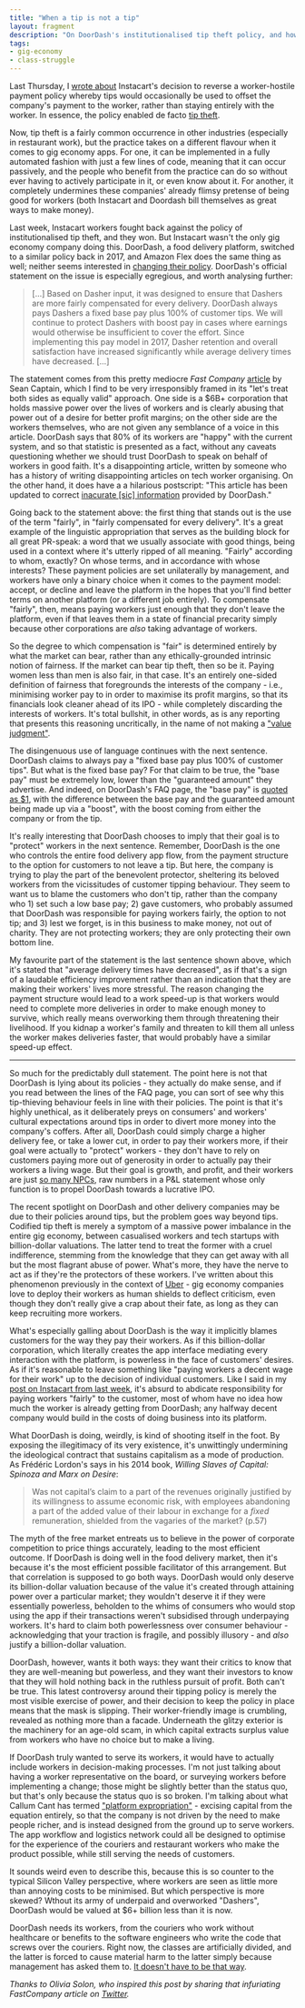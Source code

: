 ```yaml
---
title: "When a tip is not a tip"
layout: fragment
description: "On DoorDash's institutionalised tip theft policy, and how that undermines the implicit contract that gives it legitimacy."
tags:
- gig-economy
- class-struggle
---
```


Last Thursday, I [wrote about](/posts/fragments-38) Instacart's decision to reverse a worker-hostile payment policy whereby tips would occasionally be used to offset the company's payment to the worker, rather than staying entirely with the worker. In essence, the policy enabled de facto [tip theft](https://www.workingamerica.org/fixmyjob/compensation/stealing-tips).

Now, tip theft is a fairly common occurrence in other industries (especially in restaurant work), but the practice takes on a different flavour when it comes to gig economy apps. For one, it can be implemented in a fully automated fashion with just a few lines of code, meaning that it can occur passively, and the people who benefit from the practice can do so without ever having to actively participate in it, or even know about it. For another, it completely undermines these companies' already flimsy pretense of being good for workers (both Instacart and Doordash bill themselves as great ways to make money).

Last week, Instacart workers fought back against the policy of institutionalised tip theft, and they won. But Instacart wasn't the only gig economy company doing this. DoorDash, a food delivery platform, switched to a similar policy back in 2017, and Amazon Flex does the same thing as well; neither seems interested in [changing their policy](https://www.theverge.com/2019/2/10/18218329/doordash-amazon-flex-instacart-tipping-policies-controversy). DoorDash's official statement on the issue is especially egregious, and worth analysing further:

> [...] Based on Dasher input, it was designed to ensure that Dashers are more fairly compensated for every delivery. DoorDash always pays Dashers a fixed base pay plus 100% of customer tips. We will continue to protect Dashers with boost pay in cases where earnings would otherwise be insufficient to cover the effort. Since implementing this pay model in 2017, Dasher retention and overall satisfaction have increased significantly while average delivery times have decreased. [...]

The statement comes from this pretty mediocre _Fast Company_ [article](https://www.fastcompany.com/90305854/exclusive-doordash-reveals-how-much-it-relies-on-customer-tips-to-pay-its-workers) by Sean Captain, which I find to be very irresponsibly framed in its "let's treat both sides as equally valid" approach. One side is a $6B+ corporation that holds massive power over the lives of workers and is clearly abusing that power out of a desire for better profit margins; on the other side are the workers themselves, who are not given any semblance of a voice in this article. DoorDash says that 80% of its workers are "happy" with the current system, and so that statistic is presented as a fact, without any caveats questioning whether we should trust DoorDash to speak on behalf of workers in good faith. It's a disappointing article, written by someone who has a history of writing disappointing articles on tech worker organising. On the other hand, it does have a a hilarious postscript: "This article has been updated to correct [inacurate \[sic\] information](https://twitter.com/seancaptain/status/1095460706189623296) provided by DoorDash."

Going back to the statement above: the first thing that stands out is the use of the term "fairly", in "fairly compensated for every delivery". It's a great example of the linguistic appropriation that serves as the building block for all great PR-speak: a word that we usually associate with good things, being used in a context where it's utterly ripped of all meaning. "Fairly" according to whom, exactly? On whose terms, and in accordance with whose interests? These payment policies are set unilaterally by management, and workers have only a binary choice when it comes to the payment model: accept, or decline and leave the platform in the hopes that you'll find better terms on another platform (or a different job entirely). To compensate "fairly", then, means paying workers just enough that they don't leave the platform, even if that leaves them in a state of financial precarity simply because other corporations are _also_ taking advantage of workers.

So the degree to which compensation is "fair" is determined entirely by what the market can bear, rather than any ethically-grounded intrinsic notion of fairness. If the market can bear tip theft, then so be it. Paying women less than men is also fair, in that case. It's an entirely one-sided definition of fairness that foregrounds the interests of the company - i.e., minimising worker pay to in order to maximise its profit margins, so that its financials look cleaner ahead of its IPO - while completely discarding the interests of workers. It's total bullshit, in other words, as is any reporting that presents this reasoning uncritically, in the name of not making a ["value judgment"](https://twitter.com/seancaptain/status/1095492492516941824).

The disingenuous use of language continues with the next sentence. DoorDash claims to always pay a "fixed base pay plus 100% of customer tips". But what is the fixed base pay? For that claim to be true, the "base pay" must be extremely low, lower than the "guaranteed amount" they advertise. And indeed, on DoorDash's FAQ page, the "base pay" is [quoted as $1](https://dasherhelp.doordash.com/new-dasher-pay-model-faq/), with the difference between the base pay and the guaranteed amount being made up via a "boost", with the boost coming from either the company or from the tip.

It's really interesting that DoorDash chooses to imply that their goal is to "protect" workers in the next sentence. Remember, DoorDash is the one who controls the entire food delivery app flow, from the payment structure to the option for customers to not leave a tip. But here, the company is trying to play the part of the benevolent protector, sheltering its beloved workers from the vicissitudes of customer tipping behaviour. They seem to want us to blame the customers who don't tip, rather than the company who 1) set such a low base pay; 2) gave customers, who probably assumed that DoorDash was responsible for paying workers fairly, the option to not tip; and 3) lest we forget, is in this business to make money, not out of charity. They are not protecting workers; they are only protecting their own bottom line.

My favourite part of the statement is the last sentence shown above, which it's stated that "average delivery times have decreased", as if that's a sign of a laudable efficiency improvement rather than an indication that they are making their workers' lives more stressful. The reason changing the payment structure would lead to a work speed-up is that workers would need to complete more deliveries in order to make enough money to survive, which really means overworking them through threatening their livelihood. If you kidnap a worker's family and threaten to kill them all unless the worker makes deliveries faster, that would probably have a similar speed-up effect.

***

So much for the predictably dull statement. The point here is not that DoorDash is lying about its policies - they actually do make sense, and if you read between the lines of the FAQ page, you can sort of see why this tip-thieving behaviour feels in line with their policies. The point is that it's highly unethical, as it deliberately preys on consumers' and workers' cultural expectations around tips in order to divert more money into the company's coffers. After all, DoorDash could simply charge a higher delivery fee, or take a lower cut, in order to pay their workers more, if their goal were actually to "protect" workers - they don't have to rely on customers paying more out of generosity in order to actually pay their workers a living wage. But their goal is growth, and profit, and their workers are just [so many NPCs](/posts/fragments-41), raw numbers in a P&L statement whose only function is to propel DoorDash towards a lucrative IPO.

The recent spotlight on DoorDash and other delivery companies may be due to their policies around tips, but the problem goes way beyond tips. Codified tip theft is merely a symptom of a massive power imbalance in the entire gig economy, between casualised workers and tech startups with billion-dollar valuations. The latter tend to treat the former with a cruel indifference, stemming from the knowledge that they can get away with all but the most flagrant abuse of power. What's more, they have the nerve to act as if they're the protectors of these workers. I've written about this phenomenon previously in the context of [Uber](https://medium.com/@dellsystem/dont-put-your-faith-in-uber-727b864756a4) - gig economy companies love to deploy their workers as human shields to deflect criticism, even though they don’t really give a crap about their fate, as long as they can keep recruiting more workers.

What's especially galling about DoorDash is the way it implicitly blames customers for the way they pay their workers. As if this billion-dollar corporation, which literally creates the app interface mediating every interaction with the platform, is powerless in the face of customers' desires. As if it's reasonable to leave something like "paying workers a decent wage for their work" up to the decision of individual customers. Like I said in my [post on Instacart from last week](/posts/fragments-38), it's absurd to abdicate responsibility for paying workers "fairly" to the customer, most of whom have no idea how much the worker is already getting from DoorDash; any halfway decent company would build in the costs of doing business into its platform.

What DoorDash is doing, weirdly, is kind of shooting itself in the foot. By exposing the illegitimacy of its very existence, it's unwittingly undermining the ideological contract that sustains capitalism as a mode of production. As Frédéric Lordon's says in his 2014 book, _Willing Slaves of Capital: Spinoza and Marx on Desire_:

> Was not capital’s claim to a part of the revenues originally justified by its willingness to assume economic risk, with employees abandoning a part of the added value of their labour in exchange for a _fixed_ remuneration, shielded from the vagaries of the market? (p.57)

The myth of the free market entreats us to believe in the power of corporate competition to price things accurately, leading to the most efficient outcome. If DoorDash is doing well in the food delivery market, then it's because it's the most efficient possible facilitator of this arrangement. But that correlation is supposed to go both ways. DoorDash would only deserve its billion-dollar valuation because of the value it's created through attaining power over a particular market; they wouldn't deserve it if they were essentially powerless, beholden to the whims of consumers who would stop using the app if their transactions weren't subsidised through underpaying workers. It's hard to claim both powerlessness over consumer behaviour - acknowledging that your traction is fragile, and possibly illusory - and _also_ justify a billion-dollar valuation.

DoorDash, however, wants it both ways: they want their critics to know that they are well-meaning but powerless, and they want their investors to know that they will hold nothing back in the ruthless pursuit of profit. Both can't be true. This latest controversy around their tipping policy is merely the most visible exercise of power, and their decision to keep the policy in place means that the mask is slipping. Their worker-friendly image is crumbling, revealed as nothing more than a facade. Underneath the glitzy exterior is the machinery for an age-old scam, in which capital extracts surplus value from workers who have no choice but to make a living.

If DoorDash truly wanted to serve its workers, it would have to actually include workers in decision-making processes. I'm not just talking about having a worker representative on the board, or surveying workers before implementing a change; those might be slightly better than the status quo, but that's only because the status quo is so broken. I'm talking about what Callum Cant has termed ["platform expropriation"](https://notesfrombelow.org/article/mcnetworks-two-current-modes-struggle) - excising capital from the equation entirely, so that the company is not driven by the need to make people richer, and is instead designed from the ground up to serve workers. The app workflow and logistics network could all be designed to optimise for the experience of the couriers and restaurant workers who make the product possible, while still serving the needs of customers.

It sounds weird even to describe this, because this is so counter to the typical Silicon Valley perspective, where workers are seen as little more than annoying costs to be minimised. But which perspective is more skewed? Wthout its army of underpaid and overworked "Dashers", DoorDash would be valued at $6+ billion less than it is now.

DoorDash needs its workers, from the couriers who work without healthcare or benefits to the software engineers who write the code that screws over the couriers. Right now, the classes are artificially divided, and the latter is forced to cause material harm to the latter simply because management has asked them to. [It doesn't have to be that way](https://notesfrombelow.org/article/tech-workers-platform-workers-and-workers-inquiry).

_Thanks to Olivia Solon, who inspired this post by sharing that infuriating FastCompany article on [Twitter](https://twitter.com/oliviasolon/status/1095467653102272513)._
